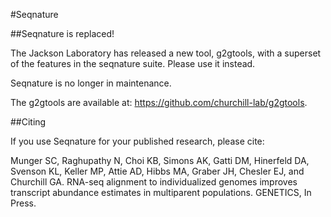 #Seqnature

##Seqnature is replaced!

The Jackson Laboratory has released a new tool, g2gtools, with a superset
of the features in the seqnature suite.  Please use it instead.  

Seqnature is no longer in maintenance.

The g2gtools are available at: https://github.com/churchill-lab/g2gtools.

##Citing

If you use Seqnature for your published research, please cite:

Munger SC, Raghupathy N, Choi KB, Simons AK, Gatti DM, Hinerfeld DA, Svenson KL, 
Keller MP, Attie AD, Hibbs MA, Graber JH, Chesler EJ, and Churchill GA. 
RNA-seq alignment to individualized genomes improves transcript abundance 
estimates in multiparent populations. GENETICS, In Press. 

